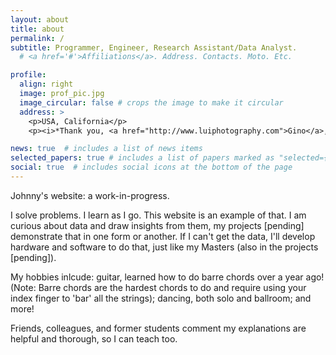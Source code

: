 ```yaml
---
layout: about
title: about
permalink: /
subtitle: Programmer, Engineer, Research Assistant/Data Analyst.
  # <a href='#'>Affiliations</a>. Address. Contacts. Moto. Etc.

profile:
  align: right
  image: prof_pic.jpg
  image_circular: false # crops the image to make it circular
  address: >
    <p>USA, California</p>
    <p><i>*Thank you, <a href="http://www.luiphotography.com">Gino</a>, for the excellent photography.</i></p>

news: true  # includes a list of news items
selected_papers: true # includes a list of papers marked as "selected={true}"
social: true  # includes social icons at the bottom of the page
---
```


Johnny's website: a work-in-progress.

I solve problems. I learn as I go. This website is an example of that. I am curious about data and draw insights from them, my projects [pending] demonstrate that in one form or another. If I can't get the data, I'll develop hardware and software to do that, just like my Masters (also in the projects [pending]).

My hobbies inlcude: guitar, learned how to do barre chords over a year ago! (Note: Barre chords are the hardest chords to do and require using your index finger to 'bar' all the strings); dancing, both solo and ballroom; and more!

Friends, colleagues, and former students comment my explanations are helpful and thorough, so I can teach too.

<!-- Write your biography here. Tell the world about yourself. Link to your favorite [subreddit](http://reddit.com). You can put a picture in, too. The code is already in, just name your picture `prof_pic.jpg` and put it in the `img/` folder.

Put your address / P.O. box / other info right below your picture. You can also disable any these elements by editing `profile` property of the YAML header of your `_pages/about.md`. Edit `_bibliography/papers.bib` and Jekyll will render your [publications page](/al-folio/publications/) automatically.

Link to your social media connections, too. This theme is set up to use [Font Awesome icons](http://fortawesome.github.io/Font-Awesome/) and [Academicons](https://jpswalsh.github.io/academicons/), like the ones below. Add your Facebook, Twitter, LinkedIn, Google Scholar, or just disable all of them. -->

<!-- TODO:
BIB:
https://en.wikipedia.org/wiki/BibTeX
https://www.lifewire.com/bibtex-file-2619874
 -->